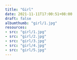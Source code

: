 ```yaml
---
title: "Girl"
date: 2021-11-11T17:00:51+08:00
draft: false
albumthumb: "girl/1.jpg"
resources:
- src: "girl/1.jpg"
- src: "girl/2.jpg"
- src: "girl/3.jpg"
- src: "girl/4.jpg"
- src: "girl/5.jpg"
---
```


